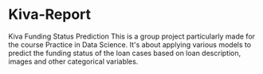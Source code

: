 # Kiva-Report
Kiva Funding Status Prediction
This is a group project particularly made for the course Practice in Data Science. It's about applying various models to predict the funding status of the loan cases based on loan description, images and other categorical variables.
